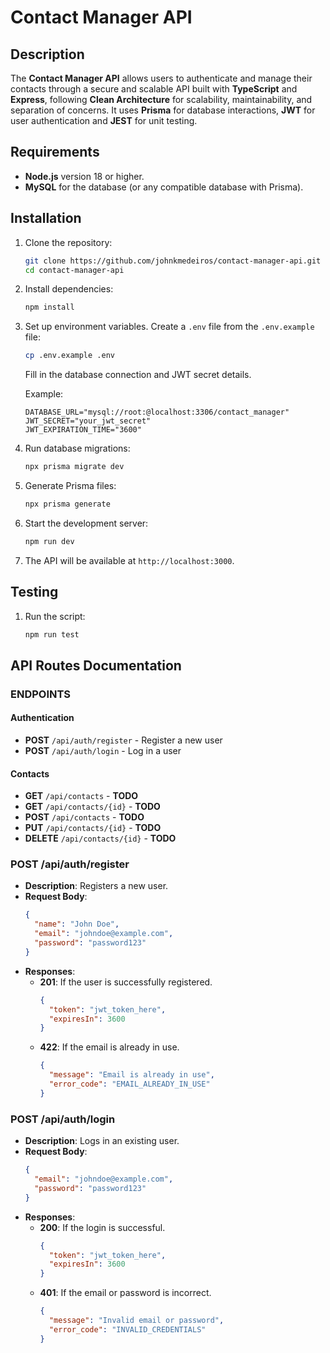 # Contact Manager API

## Description
The **Contact Manager API** allows users to authenticate and manage their contacts through a secure and scalable API  built with **TypeScript** and **Express**, following **Clean Architecture** for scalability, maintainability, and separation of concerns. It uses **Prisma** for database interactions, **JWT** for user authentication and **JEST** for unit testing.

## Requirements
- **Node.js** version 18 or higher.
- **MySQL** for the database (or any compatible database with Prisma).

## Installation

1. Clone the repository:
   ```bash
   git clone https://github.com/johnkmedeiros/contact-manager-api.git
   cd contact-manager-api
   ```

2. Install dependencies:
   ```bash
   npm install
   ```

3. Set up environment variables. Create a `.env` file from the `.env.example` file:
   ```bash
   cp .env.example .env
   ```

   Fill in the database connection and JWT secret details.

   Example:
   ```
   DATABASE_URL="mysql://root:@localhost:3306/contact_manager"
   JWT_SECRET="your_jwt_secret"
   JWT_EXPIRATION_TIME="3600"
   ```

4. Run database migrations:
   ```bash
   npx prisma migrate dev
   ```

5. Generate Prisma files:
   ```bash
   npx prisma generate
   ```

6. Start the development server:
   ```bash
   npm run dev
   ```

7. The API will be available at `http://localhost:3000`.

## Testing

1. Run the script:
   ```bash
   npm run test
   ```

## API Routes Documentation

### **ENDPOINTS**

#### Authentication

- **POST** `/api/auth/register` - Register a new user
- **POST** `/api/auth/login` - Log in a user

#### Contacts

- **GET** `/api/contacts` - **TODO**
- **GET** `/api/contacts/{id}` - **TODO**
- **POST** `/api/contacts` - **TODO**
- **PUT** `/api/contacts/{id}` - **TODO**
- **DELETE** `/api/contacts/{id}` - **TODO**

### **POST /api/auth/register**

- **Description**: Registers a new user.
- **Request Body**:
  ```json
  {
    "name": "John Doe",
    "email": "johndoe@example.com",
    "password": "password123"
  }
  ```
- **Responses**:
  - **201**: If the user is successfully registered.
    ```json
    {
      "token": "jwt_token_here",
      "expiresIn": 3600
    }
    ```
  - **422**: If the email is already in use.
    ```json
    {
      "message": "Email is already in use",
      "error_code": "EMAIL_ALREADY_IN_USE"
    }
    ```

### **POST /api/auth/login**

- **Description**: Logs in an existing user.
- **Request Body**:
  ```json
  {
    "email": "johndoe@example.com",
    "password": "password123"
  }
  ```
- **Responses**:
  - **200**: If the login is successful.
    ```json
    {
      "token": "jwt_token_here",
      "expiresIn": 3600
    }
    ```
  - **401**: If the email or password is incorrect.
    ```json
    {
      "message": "Invalid email or password",
      "error_code": "INVALID_CREDENTIALS"
    }
    ```